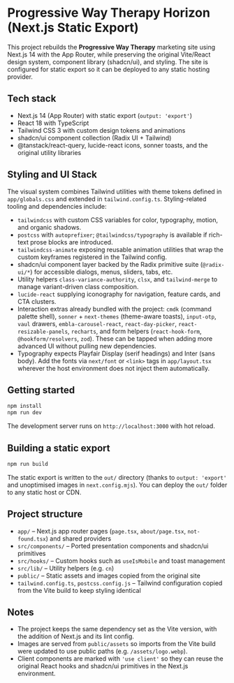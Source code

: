 # Progressive Way Therapy Horizon (Next.js Static Export)

This project rebuilds the **Progressive Way Therapy** marketing site using Next.js 14 with the App Router, while preserving the original Vite/React design system, component library (shadcn/ui), and styling. The site is configured for static export so it can be deployed to any static hosting provider.

## Tech stack
- Next.js 14 (App Router) with static export (`output: 'export'`)
- React 18 with TypeScript
- Tailwind CSS 3 with custom design tokens and animations
- shadcn/ui component collection (Radix UI + Tailwind)
- @tanstack/react-query, lucide-react icons, sonner toasts, and the original utility libraries

## Styling and UI Stack

The visual system combines Tailwind utilities with theme tokens defined in `app/globals.css` and extended in `tailwind.config.ts`. Styling-related tooling and dependencies include:

- `tailwindcss` with custom CSS variables for color, typography, motion, and organic shadows.
- `postcss` with `autoprefixer`; `@tailwindcss/typography` is available if rich-text prose blocks are introduced.
- `tailwindcss-animate` exposing reusable animation utilities that wrap the custom keyframes registered in the Tailwind config.
- shadcn/ui component layer backed by the Radix primitive suite (`@radix-ui/*`) for accessible dialogs, menus, sliders, tabs, etc.
- Utility helpers `class-variance-authority`, `clsx`, and `tailwind-merge` to manage variant-driven class composition.
- `lucide-react` supplying iconography for navigation, feature cards, and CTA clusters.
- Interaction extras already bundled with the project: `cmdk` (command palette shell), `sonner` + `next-themes` (theme-aware toasts), `input-otp`, `vaul` drawers, `embla-carousel-react`, `react-day-picker`, `react-resizable-panels`, `recharts`, and form helpers (`react-hook-form`, `@hookform/resolvers`, `zod`). These can be tapped when adding more advanced UI without pulling new dependencies.
- Typography expects Playfair Display (serif headings) and Inter (sans body). Add the fonts via `next/font` or `<link>` tags in `app/layout.tsx` wherever the host environment does not inject them automatically.

## Getting started
```bash
npm install
npm run dev
```

The development server runs on `http://localhost:3000` with hot reload.

## Building a static export
```bash
npm run build
```

The static export is written to the `out/` directory (thanks to `output: 'export'` and unoptimised images in `next.config.mjs`). You can deploy the `out/` folder to any static host or CDN.

## Project structure
- `app/` – Next.js app router pages (`page.tsx`, `about/page.tsx`, `not-found.tsx`) and shared providers
- `src/components/` – Ported presentation components and shadcn/ui primitives
- `src/hooks/` – Custom hooks such as `useIsMobile` and toast management
- `src/lib/` – Utility helpers (e.g. `cn`)
- `public/` – Static assets and images copied from the original site
- `tailwind.config.ts`, `postcss.config.js` – Tailwind configuration copied from the Vite build to keep styling identical

## Notes
- The project keeps the same dependency set as the Vite version, with the addition of Next.js and its lint config.
- Images are served from `public/assets` so imports from the Vite build were updated to use public paths (e.g. `/assets/logo.webp`).
- Client components are marked with `'use client'` so they can reuse the original React hooks and shadcn/ui primitives in the Next.js environment.
